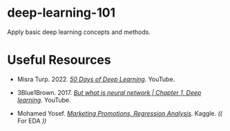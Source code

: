 # deep-learning-101
Apply basic deep learning concepts and methods.


# Useful Resources
- Misra Turp. 2022. [*50 Days of Deep Learning*](https://youtube.com/playlist?list=PLM8lYG2MzHmQn55ii0duXdO9QSoDF5myF&si=-3q96efmJOSV_mhM). YouTube.

- 3Blue1Brown. 2017. [*But what is neural network | Chapter 1, Deep learning*](https://youtu.be/aircAruvnKk?si=VcA8YupuS98hiFeR). YouTube.

- Mohamed Yosef. [*Marketing Promotions, Regression Analysis*](https://www.kaggle.com/code/mohamedyosef101/marketing-promotions-analysis). Kaggle. *((* For EDA *))*
